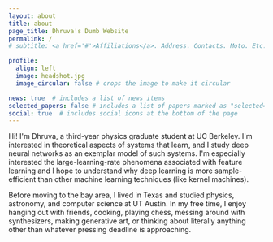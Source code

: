 ```yaml
---
layout: about
title: about
page_title: Dhruva's Dumb Website
permalink: /
# subtitle: <a href='#'>Affiliations</a>. Address. Contacts. Moto. Etc.

profile:
  align: left
  image: headshot.jpg
  image_circular: false # crops the image to make it circular

news: true  # includes a list of news items
selected_papers: false # includes a list of papers marked as "selected={true}"
social: true  # includes social icons at the bottom of the page
---
```


Hi! I'm Dhruva, a third-year physics graduate student at UC Berkeley. I'm interested in theoretical aspects of systems that learn, and I study deep neural networks as an exemplar model of such systems. I'm especially interested the large-learning-rate phenomena associated with feature learning and I hope to understand why deep learning is more sample-efficient than other machine learning techniques (like kernel machines).

Before moving to the bay area, I lived in Texas and studied physics, astronomy, and computer science at UT Austin. In my free time, I enjoy hanging out with friends, cooking, playing chess, messing around with synthesizers, making generative art, or thinking about literally anything other than whatever pressing deadline is approaching.